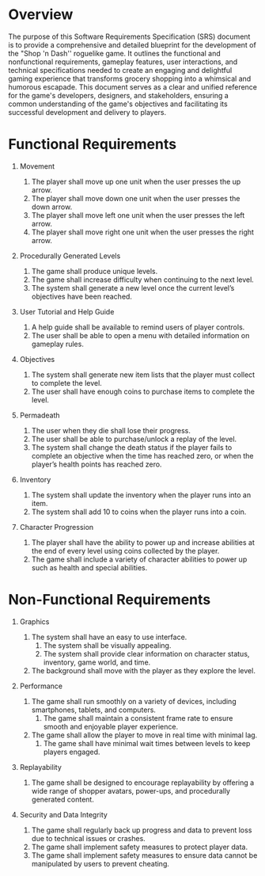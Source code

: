 # Overview

The purpose of this Software Requirements Specification (SRS) document is to provide a comprehensive and detailed blueprint for the development of the "Shop 'n Dash'' roguelike game. It outlines the functional and nonfunctional requirements, gameplay features, user interactions, and technical specifications needed to create an engaging and delightful gaming experience that transforms grocery shopping into a whimsical and humorous escapade. This document serves as a clear and unified reference for the game's developers, designers, and stakeholders, ensuring a common understanding of the game's objectives and facilitating its successful development and delivery to players.

# Functional Requirements

1. Movement
    1. The player shall move up one unit when the user presses the up arrow.
    2. The player shall move down one unit when the user presses the down arrow.
    3. The player shall move left one unit when the user presses the left arrow.
    4. The player shall move right one unit when the user presses the right arrow.
  
2. Procedurally Generated Levels
    1. The game shall produce unique levels.
    2. The game shall increase difficulty when continuing to the next level.
    3. The system shall generate a new level once the current level’s objectives have been reached.

3. User Tutorial and Help Guide
    1. A help guide shall be available to remind users of player controls.
    2. The user shall be able to open a menu with detailed information on gameplay rules.

4. Objectives
    1. The system shall generate new item lists that the player must collect to complete the level.
    2. The user shall have enough coins to purchase items to complete the level.
  
5. Permadeath
    1. The user when they die shall lose their progress.
    2. The user shall be able to purchase/unlock a replay of the level.
    3. The system shall change the death status if the player fails to complete an objective when the time has reached zero, or when the player’s health points has reached zero.

6. Inventory
    1. The system shall update the inventory when the player runs into an item.
    2. The system shall add 10 to coins when the player runs into a coin.

7. Character Progression
    1. The player shall have the ability to power up and increase abilities at the end of every level using coins collected by the player.
    2. The game shall include a variety of character abilities to power up such as health and special abilities. 

# Non-Functional Requirements

1. Graphics
    1. The system shall have an easy to use interface.
        1. The system shall be visually appealing. 
        1. The system shall provide clear information on character status, inventory, game world, and time.
    2. The background shall move with the player as they explore the level.
  
2.  Performance
    1. The game shall run smoothly on a variety of devices, including smartphones, tablets, and computers.
        1. The game shall maintain a consistent frame rate to ensure smooth and enjoyable player experience.
    2. The game shall allow the player to move in real time with minimal lag.
        1. The game shall have minimal wait times between levels to keep players engaged.

3. Replayability
    1. The game shall be designed to encourage replayability by offering a wide range of shopper avatars, power-ups, and procedurally generated content. 

4. Security and Data Integrity
    1. The game shall regularly back up progress and data to prevent loss due to technical issues or crashes. 
    2. The game shall implement safety measures to protect player data.
    3. The game shall implement safety measures to ensure data cannot be manipulated by users to prevent cheating.
